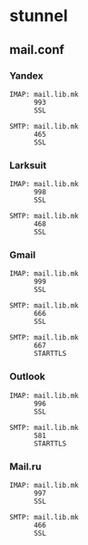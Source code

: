 # stunnel

## mail.conf
### Yandex
```
IMAP: mail.lib.mk
      993
      SSL

SMTP: mail.lib.mk
      465
      SSL

```

### Larksuit
```
IMAP: mail.lib.mk
      998
      SSL

SMTP: mail.lib.mk
      468
      SSL

```

### Gmail
```
IMAP: mail.lib.mk
      999
      SSL

SMTP: mail.lib.mk
      666
      SSL

SMTP: mail.lib.mk
      667
      STARTTLS

```

### Outlook
```
IMAP: mail.lib.mk
      996
      SSL

SMTP: mail.lib.mk
      581
      STARTTLS

```

### Mail.ru
```
IMAP: mail.lib.mk
      997
      SSL

SMTP: mail.lib.mk
      466
      SSL

```

